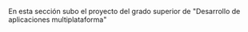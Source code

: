 En esta sección subo el proyecto del grado superior de "Desarrollo de aplicaciones multiplataforma"


